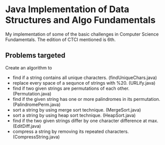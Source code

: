 # Java Implementation of Data Structures and Algo Fundamentals
My implementation of some of the basic challenges in Computer Science Fundamentals. 
The edition of CTCI mentioned is 6th.

## Problems targeted  
Create an algorithm to  
* find if a string contains all unique characters. (findUniqueChars.java)  
* replace every space of a sequnce of strings with %20.  (URLify.java)  
* find if two given strings are permutations of each other. (Permutation.java)  
* find if the given string has one or more palindromes in its permutation. (PalindromePerm.java)  
* sort a string by using merge sort technique. (MergeSort.java)  
* sort a string by using heap sort technique. (HeapSort.java)  
* find if the two given strings differ by one character difference at max. (EditDiff.java)  
* compress a string by removing its repeated characters. (CompressString.java)
